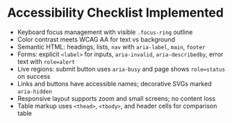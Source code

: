# Accessibility Checklist Implemented

- Keyboard focus management with visible `.focus-ring` outline
- Color contrast meets WCAG AA for text vs background
- Semantic HTML: headings, lists, `nav` with `aria-label`, `main`, `footer`
- Forms: explicit `<label>` for inputs, `aria-invalid`, `aria-describedby`, error text with `role=alert`
- Live regions: submit button uses `aria-busy` and page shows `role=status` on success
- Links and buttons have accessible names; decorative SVGs marked `aria-hidden`
- Responsive layout supports zoom and small screens; no content loss
- Table markup uses `<thead>`, `<tbody>`, and header cells for comparison table
